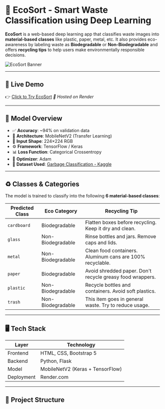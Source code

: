 # 🌿 EcoSort - Smart Waste Classification using Deep Learning

**EcoSort** is a web-based deep learning app that classifies waste images into **material-based classes** like plastic, paper, metal, etc. It also provides eco-awareness by labeling waste as **Biodegradable** or **Non-Biodegradable** and offers **recycling tips** to help users make environmentally responsible decisions.

![EcoSort Banner](https://via.placeholder.com/1000x300?text=EcoSort+Waste+Classifier)

---

## 🔗 Live Demo

👉 [Click to Try EcoSort]([https://ecosort.onrender.com](https://ecosort-1dzm.onrender.com/))  
_🚀 Hosted on Render_

---

## 🧠 Model Overview

- ✅ **Accuracy**: ~94% on validation data
- 🧱 **Architecture**: MobileNetV2 (Transfer Learning)
- 📐 **Input Shape**: 224×224 RGB
- ⚙️ **Framework**: TensorFlow / Keras
- 📊 **Loss Function**: Categorical Crossentropy
- 🧪 **Optimizer**: Adam
- 📁 **Dataset Used**: [Garbage Classification - Kaggle](https://www.kaggle.com/datasets/mostafaabla/garbage-classification/data)

---

## ♻️ Classes & Categories

The model is trained to classify into the following **6 material-based classes**:

| Predicted Class | Eco Category         | Recycling Tip |
|-----------------|----------------------|---------------|
| `cardboard`     | Biodegradable        | Flatten boxes before recycling. Keep it dry and clean. |
| `glass`         | Non-Biodegradable    | Rinse bottles and jars. Remove caps and lids. |
| `metal`         | Non-Biodegradable    | Clean food containers. Aluminum cans are 100% recyclable. |
| `paper`         | Biodegradable        | Avoid shredded paper. Don't recycle greasy food wrappers. |
| `plastic`       | Non-Biodegradable    | Recycle bottles and containers. Avoid soft plastics. |
| `trash`         | Non-Biodegradable    | This item goes in general waste. Try to reduce usage. |

---

## 🖥️ Tech Stack

| Layer       | Technology                  |
|-------------|------------------------------|
| Frontend    | HTML, CSS, Bootstrap 5       |
| Backend     | Python, Flask                |
| Model       | MobileNetV2 (Keras + TensorFlow) |
| Deployment  | Render.com                   |

---

## 📁 Project Structure

